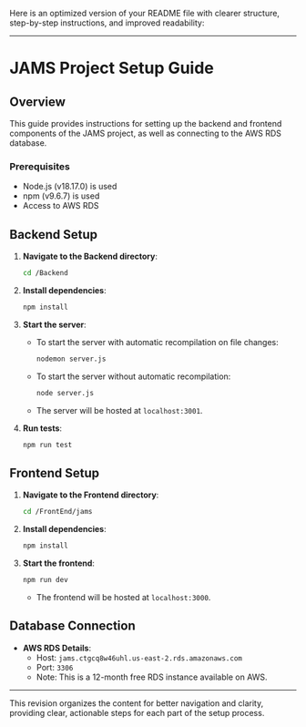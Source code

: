 Here is an optimized version of your README file with clearer structure, step-by-step instructions, and improved readability:

---

# JAMS Project Setup Guide

## Overview
This guide provides instructions for setting up the backend and frontend components of the JAMS project, as well as connecting to the AWS RDS database.

### Prerequisites
- Node.js (v18.17.0) is used
- npm (v9.6.7) is used
- Access to AWS RDS

## Backend Setup
1. **Navigate to the Backend directory**:
   ```sh
   cd /Backend
   ```

2. **Install dependencies**:
   ```sh
   npm install
   ```

3. **Start the server**:
   - To start the server with automatic recompilation on file changes:
     ```sh
     nodemon server.js
     ```
   - To start the server without automatic recompilation:
     ```sh
     node server.js
     ```
   - The server will be hosted at `localhost:3001`.

4. **Run tests**:
   ```sh
   npm run test
   ```

## Frontend Setup
1. **Navigate to the Frontend directory**:
   ```sh
   cd /FrontEnd/jams
   ```

2. **Install dependencies**:
   ```sh
   npm install
   ```

3. **Start the frontend**:
   ```sh
   npm run dev
   ```
   - The frontend will be hosted at `localhost:3000`.

## Database Connection
- **AWS RDS Details**:
  - Host: `jams.ctgcq8w46uhl.us-east-2.rds.amazonaws.com`
  - Port: `3306`
  - Note: This is a 12-month free RDS instance available on AWS.

---

This revision organizes the content for better navigation and clarity, providing clear, actionable steps for each part of the setup process.